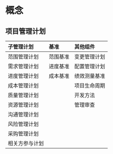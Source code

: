 ﻿# 概念

## 项目管理计划
| 子管理计划 | 基准 | 其他组件 |
| :- | :- | :- | 
| 范围管理计划 | 范围基准 | 变更管理计划 |
| 需求管理计划 | 进度基准 | 配置管理计划 |
| 进度管理计划 | 成本基准 | 绩效测量基准 |
| 成本管理计划 | | 项目生命周期 |
| 质量管理计划 | | 开发方法 |
| 资源管理计划 | | 管理审查 |
| 沟通管理计划 | | |
| 风险管理计划 | | |
| 采购管理计划 | | |
| 相关方参与计划 | | | 